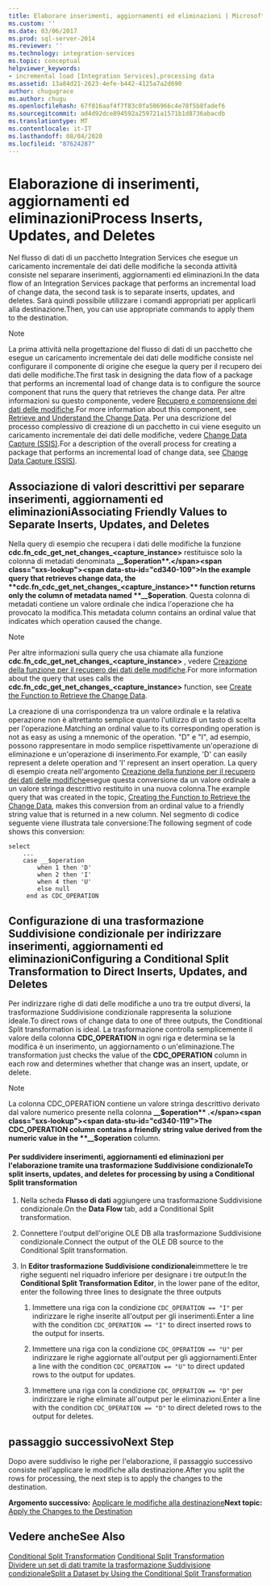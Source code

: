 ```yaml
---
title: Elaborare inserimenti, aggiornamenti ed eliminazioni | Microsoft Docs
ms.custom: ''
ms.date: 03/06/2017
ms.prod: sql-server-2014
ms.reviewer: ''
ms.technology: integration-services
ms.topic: conceptual
helpviewer_keywords:
- incremental load [Integration Services],processing data
ms.assetid: 13a84d21-2623-4efe-b442-4125a7a2d690
author: chugugrace
ms.author: chugu
ms.openlocfilehash: 67f016aaf4f7f83c0fa506966c4e78f5b8fadef6
ms.sourcegitcommit: ad4d92dce894592a259721a1571b1d8736abacdb
ms.translationtype: MT
ms.contentlocale: it-IT
ms.lasthandoff: 08/04/2020
ms.locfileid: "87624287"
---
```

# <a name="process-inserts-updates-and-deletes"></a><span data-ttu-id="cd340-102">Elaborazione di inserimenti, aggiornamenti ed eliminazioni</span><span class="sxs-lookup"><span data-stu-id="cd340-102">Process Inserts, Updates, and Deletes</span></span>
  <span data-ttu-id="cd340-103">Nel flusso di dati di un pacchetto Integration Services che esegue un caricamento incrementale dei dati delle modifiche la seconda attività consiste nel separare inserimenti, aggiornamenti ed eliminazioni.</span><span class="sxs-lookup"><span data-stu-id="cd340-103">In the data flow of an Integration Services package that performs an incremental load of change data, the second task is to separate inserts, updates, and deletes.</span></span> <span data-ttu-id="cd340-104">Sarà quindi possibile utilizzare i comandi appropriati per applicarli alla destinazione.</span><span class="sxs-lookup"><span data-stu-id="cd340-104">Then, you can use appropriate commands to apply them to the destination.</span></span>  
  
> [!NOTE]  
>  <span data-ttu-id="cd340-105">La prima attività nella progettazione del flusso di dati di un pacchetto che esegue un caricamento incrementale dei dati delle modifiche consiste nel configurare il componente di origine che esegue la query per il recupero dei dati delle modifiche.</span><span class="sxs-lookup"><span data-stu-id="cd340-105">The first task in designing the data flow of a package that performs an incremental load of change data is to configure the source component that runs the query that retrieves the change data.</span></span> <span data-ttu-id="cd340-106">Per altre informazioni su questo componente, vedere [Recupero e comprensione dei dati delle modifiche](retrieve-and-understand-the-change-data.md).</span><span class="sxs-lookup"><span data-stu-id="cd340-106">For more information about this component, see [Retrieve and Understand the Change Data](retrieve-and-understand-the-change-data.md).</span></span> <span data-ttu-id="cd340-107">Per una descrizione del processo complessivo di creazione di un pacchetto in cui viene eseguito un caricamento incrementale dei dati delle modifiche, vedere [Change Data Capture &#40;SSIS&#41;](change-data-capture-ssis.md).</span><span class="sxs-lookup"><span data-stu-id="cd340-107">For a description of the overall process for creating a package that performs an incremental load of change data, see [Change Data Capture &#40;SSIS&#41;](change-data-capture-ssis.md).</span></span>  
  
## <a name="associating-friendly-values-to-separate-inserts-updates-and-deletes"></a><span data-ttu-id="cd340-108">Associazione di valori descrittivi per separare inserimenti, aggiornamenti ed eliminazioni</span><span class="sxs-lookup"><span data-stu-id="cd340-108">Associating Friendly Values to Separate Inserts, Updates, and Deletes</span></span>  
 <span data-ttu-id="cd340-109">Nella query di esempio che recupera i dati delle modifiche la funzione **cdc.fn_cdc_get_net_changes_<capture_instance>** restituisce solo la colonna di metadati denominata **__$operation**.</span><span class="sxs-lookup"><span data-stu-id="cd340-109">In the example query that retrieves change data, the **cdc.fn_cdc_get_net_changes_<capture_instance>** function returns only the column of metadata named **__$operation**.</span></span> <span data-ttu-id="cd340-110">Questa colonna di metadati contiene un valore ordinale che indica l'operazione che ha provocato la modifica.</span><span class="sxs-lookup"><span data-stu-id="cd340-110">This metadata column contains an ordinal value that indicates which operation caused the change.</span></span>  
  
> [!NOTE]  
>  <span data-ttu-id="cd340-111">Per altre informazioni sulla query che usa chiamate alla funzione **cdc.fn_cdc_get_net_changes_<capture_instance>** , vedere [Creazione della funzione per il recupero dei dati delle modifiche](create-the-function-to-retrieve-the-change-data.md).</span><span class="sxs-lookup"><span data-stu-id="cd340-111">For more information about the query that uses calls the **cdc.fn_cdc_get_net_changes_<capture_instance>** function, see [Create the Function to Retrieve the Change Data](create-the-function-to-retrieve-the-change-data.md).</span></span>  
  
 <span data-ttu-id="cd340-112">La creazione di una corrispondenza tra un valore ordinale e la relativa operazione non è altrettanto semplice quanto l'utilizzo di un tasto di scelta per l'operazione.</span><span class="sxs-lookup"><span data-stu-id="cd340-112">Matching an ordinal value to its corresponding operation is not as easy as using a mnemonic of the operation.</span></span> <span data-ttu-id="cd340-113">"D" e "I", ad esempio, possono rappresentare in modo semplice rispettivamente un'operazione di eliminazione e un'operazione di inserimento.</span><span class="sxs-lookup"><span data-stu-id="cd340-113">For example, 'D' can easily represent a delete operation and 'I' represent an insert operation.</span></span> <span data-ttu-id="cd340-114">La query di esempio creata nell'argomento [Creazione della funzione per il recupero dei dati delle modifiche](create-the-function-to-retrieve-the-change-data.md)esegue questa conversione da un valore ordinale a un valore stringa descrittivo restituito in una nuova colonna.</span><span class="sxs-lookup"><span data-stu-id="cd340-114">The example query that was created in the topic, [Creating the Function to Retrieve the Change Data](create-the-function-to-retrieve-the-change-data.md), makes this conversion from an ordinal value to a friendly string value that is returned in a new column.</span></span> <span data-ttu-id="cd340-115">Nel segmento di codice seguente viene illustrata tale conversione:</span><span class="sxs-lookup"><span data-stu-id="cd340-115">The following segment of code shows this conversion:</span></span>  
  
```  
select   
    ...  
    case __$operation  
        when 1 then 'D'  
        when 2 then 'I'  
        when 4 then 'U'  
        else null  
     end as CDC_OPERATION  
```  
  
## <a name="configuring-a-conditional-split-transformation-to-direct-inserts-updates-and-deletes"></a><span data-ttu-id="cd340-116">Configurazione di una trasformazione Suddivisione condizionale per indirizzare inserimenti, aggiornamenti ed eliminazioni</span><span class="sxs-lookup"><span data-stu-id="cd340-116">Configuring a Conditional Split Transformation to Direct Inserts, Updates, and Deletes</span></span>  
 <span data-ttu-id="cd340-117">Per indirizzare righe di dati delle modifiche a uno tra tre output diversi, la trasformazione Suddivisione condizionale rappresenta la soluzione ideale.</span><span class="sxs-lookup"><span data-stu-id="cd340-117">To direct rows of change data to one of three outputs, the Conditional Split transformation is ideal.</span></span> <span data-ttu-id="cd340-118">La trasformazione controlla semplicemente il valore della colonna **CDC_OPERATION** in ogni riga e determina se la modifica è un inserimento, un aggiornamento o un'eliminazione.</span><span class="sxs-lookup"><span data-stu-id="cd340-118">The transformation just checks the value of the **CDC_OPERATION** column in each row and determines whether that change was an insert, update, or delete.</span></span>  
  
> [!NOTE]  
>  <span data-ttu-id="cd340-119">La colonna CDC_OPERATION contiene un valore stringa descrittivo derivato dal valore numerico presente nella colonna **__$operation** .</span><span class="sxs-lookup"><span data-stu-id="cd340-119">The CDC_OPERATION column contains a friendly string value derived from the numeric value in the **__$operation** column.</span></span>  
  
#### <a name="to-split-inserts-updates-and-deletes-for-processing-by-using-a-conditional-split-transformation"></a><span data-ttu-id="cd340-120">Per suddividere inserimenti, aggiornamenti ed eliminazioni per l'elaborazione tramite una trasformazione Suddivisione condizionale</span><span class="sxs-lookup"><span data-stu-id="cd340-120">To split inserts, updates, and deletes for processing by using a Conditional Split transformation</span></span>  
  
1.  <span data-ttu-id="cd340-121">Nella scheda **Flusso di dati** aggiungere una trasformazione Suddivisione condizionale.</span><span class="sxs-lookup"><span data-stu-id="cd340-121">On the **Data Flow** tab, add a Conditional Split transformation.</span></span>  
  
2.  <span data-ttu-id="cd340-122">Connettere l'output dell'origine OLE DB alla trasformazione Suddivisione condizionale.</span><span class="sxs-lookup"><span data-stu-id="cd340-122">Connect the output of the OLE DB source to the Conditional Split transformation.</span></span>  
  
3.  <span data-ttu-id="cd340-123">In **Editor trasformazione Suddivisione condizionale**immettere le tre righe seguenti nel riquadro inferiore per designare i tre output:</span><span class="sxs-lookup"><span data-stu-id="cd340-123">In the **Conditional Split Transformation Editor**, in the lower pane of the editor, enter the following three lines to designate the three outputs</span></span>  
  
    1.  <span data-ttu-id="cd340-124">Immettere una riga con la condizione `CDC_OPERATION == "I"` per indirizzare le righe inserite all'output per gli inserimenti.</span><span class="sxs-lookup"><span data-stu-id="cd340-124">Enter a line with the condition `CDC_OPERATION == "I"` to direct inserted rows to the output for inserts.</span></span>  
  
    2.  <span data-ttu-id="cd340-125">Immettere una riga con la condizione `CDC_OPERATION == "U"` per indirizzare le righe aggiornate all'output per gli aggiornamenti.</span><span class="sxs-lookup"><span data-stu-id="cd340-125">Enter a line with the condition `CDC_OPERATION == "U"` to direct updated rows to the output for updates.</span></span>  
  
    3.  <span data-ttu-id="cd340-126">Immettere una riga con la condizione `CDC_OPERATION == "D"` per indirizzare le righe eliminate all'output per le eliminazioni.</span><span class="sxs-lookup"><span data-stu-id="cd340-126">Enter a line with the condition `CDC_OPERATION == "D"` to direct deleted rows to the output for deletes.</span></span>  
  
## <a name="next-step"></a><span data-ttu-id="cd340-127">passaggio successivo</span><span class="sxs-lookup"><span data-stu-id="cd340-127">Next Step</span></span>  
 <span data-ttu-id="cd340-128">Dopo avere suddiviso le righe per l'elaborazione, il passaggio successivo consiste nell'applicare le modifiche alla destinazione.</span><span class="sxs-lookup"><span data-stu-id="cd340-128">After you split the rows for processing, the next step is to apply the changes to the destination.</span></span>  
  
 <span data-ttu-id="cd340-129">**Argomento successivo:** [Applicare le modifiche alla destinazione](apply-the-changes-to-the-destination.md)</span><span class="sxs-lookup"><span data-stu-id="cd340-129">**Next topic:** [Apply the Changes to the Destination](apply-the-changes-to-the-destination.md)</span></span>  
  
## <a name="see-also"></a><span data-ttu-id="cd340-130">Vedere anche</span><span class="sxs-lookup"><span data-stu-id="cd340-130">See Also</span></span>  
 <span data-ttu-id="cd340-131">[Conditional Split Transformation](../data-flow/transformations/conditional-split-transformation.md) </span><span class="sxs-lookup"><span data-stu-id="cd340-131">[Conditional Split Transformation](../data-flow/transformations/conditional-split-transformation.md) </span></span>  
 [<span data-ttu-id="cd340-132">Dividere un set di dati tramite la trasformazione Suddivisione condizionale</span><span class="sxs-lookup"><span data-stu-id="cd340-132">Split a Dataset by Using the Conditional Split Transformation</span></span>](../data-flow/transformations/split-a-dataset-by-using-the-conditional-split-transformation.md)  
  
  
